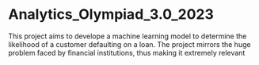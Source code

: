 # Analytics_Olympiad_3.0_2023
This project aims to develope a machine learning model to determine the likelihood of a customer defaulting on a loan. The project mirrors the huge problem faced by financial institutions, thus making it extremely relevant  
